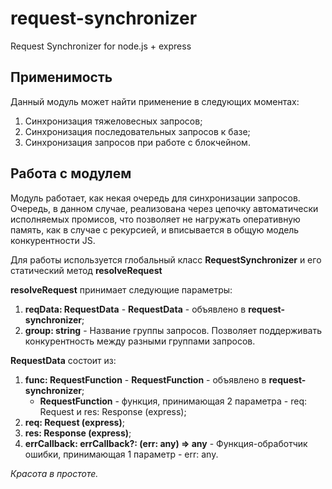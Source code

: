 # request-synchronizer

Request Synchronizer for node.js + express

## Применимость

Данный модуль может найти применение в следующих моментах:

1. Синхронизация тяжеловесных запросов;
2. Синхронизация последовательных запросов к базе;
3. Синхронизация запросов при работе с блокчейном.

## Работа с модулем

Модуль работает, как некая очередь для синхронизации запросов. Очередь, в данном случае, реализована через цепочку
автоматически исполняемых промисов, что позволяет не нагружать оперативную память, как в случае с рекурсией, и
вписывается в общую модель конкурентности JS.

Для работы используется глобальный класс **RequestSynchronizer** и его статический метод **resolveRequest**

**resolveRequest** принимает следующие параметры:

1. **reqData: RequestData** - **RequestData** - объявлено в **request-synchronizer**;
2. **group: string** - Название группы запросов. Позволяет поддерживать конкурентность между разными группами запросов.

**RequestData** состоит из:

1. **func: RequestFunction** - **RequestFunction** - объявлено в **request-synchronizer**;
   - **RequestFunction** - функция, принимающая 2 параметра - req: Request и res: Response (express);
2. **req: Request (express)**;
3. **res: Response (express)**;
4. **errCallback: errCallback?: (err: any) => any** - Функция-обработчик ошибки, принимающая 1 параметр - err: any.

_Красота в простоте._
